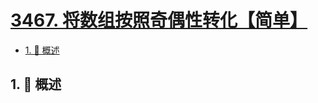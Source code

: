 # [3467. 将数组按照奇偶性转化【简单】](https://github.com/tnotesjs/TNotes.leetcode/tree/main/notes/3467.%20%E5%B0%86%E6%95%B0%E7%BB%84%E6%8C%89%E7%85%A7%E5%A5%87%E5%81%B6%E6%80%A7%E8%BD%AC%E5%8C%96%E3%80%90%E7%AE%80%E5%8D%95%E3%80%91)

<!-- region:toc -->

- [1. 📝 概述](#1--概述)

<!-- endregion:toc -->

## 1. 📝 概述
